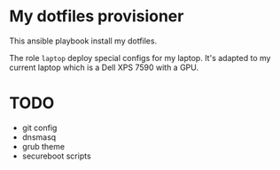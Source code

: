 # My dotfiles provisioner

This ansible playbook install my dotfiles.

The role `laptop` deploy special configs for my laptop.
It's adapted to my current laptop which is a Dell XPS 7590 with a GPU.

# TODO

* git config
* dnsmasq
* grub theme
* secureboot scripts
